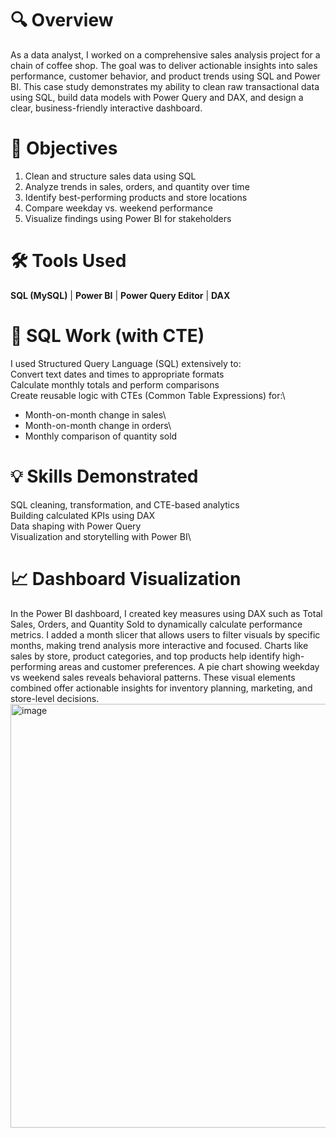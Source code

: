 # 🔍 Overview
As a data analyst, I worked on a comprehensive sales analysis project for a chain of coffee shop. The goal was to deliver actionable insights into sales performance, customer behavior, and product trends using SQL and Power BI. This case study demonstrates my ability to clean raw transactional data using SQL, build data models with Power Query and DAX, and design a clear, business-friendly interactive dashboard.

# 🎯 Objectives
1. Clean and structure sales data using SQL
2. Analyze trends in sales, orders, and quantity over time
3. Identify best-performing products and store locations
4. Compare weekday vs. weekend performance
5. Visualize findings using Power BI for stakeholders

# 🛠️ Tools Used
**SQL (MySQL)** | **Power BI** | **Power Query Editor** | **DAX**

# 🧹 SQL Work (with CTE)
I used Structured Query Language (SQL) extensively to:\
Convert text dates and times to appropriate formats\
Calculate monthly totals and perform comparisons\
Create reusable logic with CTEs (Common Table Expressions) for:\
- Month-on-month change in sales\
- Month-on-month change in orders\
- Monthly comparison of quantity sold

# 💡 Skills Demonstrated
SQL cleaning, transformation, and CTE-based analytics\
Building calculated KPIs using DAX\
Data shaping with Power Query\
Visualization and storytelling with Power BI\

# 📈 Dashboard Visualization
In the Power BI dashboard, I created key measures using DAX such as Total Sales, Orders, and Quantity Sold to dynamically calculate performance metrics. I added a month slicer that allows users to filter visuals by specific months, making trend analysis more interactive and focused. Charts like sales by store, product categories, and top products help identify high-performing areas and customer preferences. A pie chart showing weekday vs weekend sales reveals behavioral patterns. These visual elements combined offer actionable insights for inventory planning, marketing, and store-level decisions.\
<img width="1196" height="678" alt="image" src="https://github.com/user-attachments/assets/66f9058b-8486-463b-9c27-d3cbad0d9842" />

